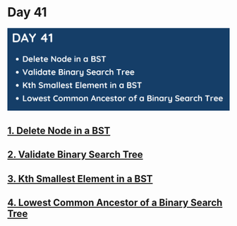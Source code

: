 # Day 41

![](../images/day41.png)

## [1. Delete Node in a BST](450.%20Delete%20Node%20in%20a%20BST.md)

## [2. Validate Binary Search Tree](98.%20Validate%20Binary%20Search%20Tree.md)

## [3. Kth Smallest Element in a BST](230.%20Kth%20Smallest%20Element%20in%20a%20BST.md)

## [4. Lowest Common Ancestor of a Binary Search Tree]()